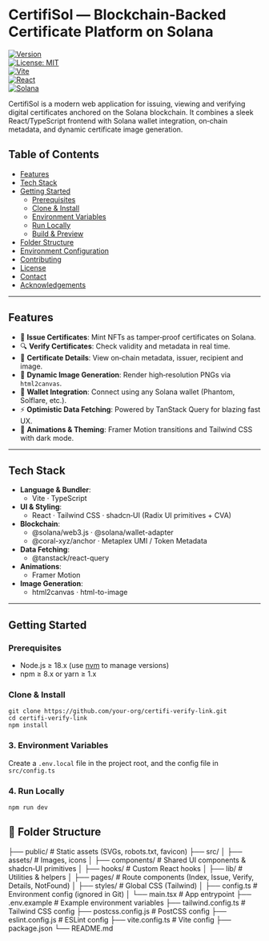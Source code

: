 # CertifiSol — Blockchain‑Backed Certificate Platform on Solana

[![Version](https://img.shields.io/badge/version-0.0.0-blue.svg)](https://github.com/your-org/certifi-verify-link)  
[![License: MIT](https://img.shields.io/badge/license-MIT-green.svg)](LICENSE)  
[![Vite](https://img.shields.io/badge/bundler-Vite-646cff)](https://vitejs.dev)  
[![React](https://img.shields.io/badge/framework-React-61dafb)](https://reactjs.org)  
[![Solana](https://img.shields.io/badge/blockchain-Solana-00FFA3)](https://solana.com)  

CertifiSol is a modern web application for issuing, viewing and verifying digital certificates anchored on the Solana blockchain. It combines a sleek React/TypeScript frontend with Solana wallet integration, on‑chain metadata, and dynamic certificate image generation.

## Table of Contents

- [Features](#features)   
- [Tech Stack](#tech-stack)  
- [Getting Started](#getting-started)  
  - [Prerequisites](#prerequisites)  
  - [Clone & Install](#clone--install)  
  - [Environment Variables](#environment-variables)  
  - [Run Locally](#run-locally)  
  - [Build & Preview](#build--preview)  
- [Folder Structure](#folder-structure)  
- [Environment Configuration](#environment-configuration)  
- [Contributing](#contributing)  
- [License](#license)  
- [Contact](#contact)  
- [Acknowledgements](#acknowledgements)  

---

## Features

- 🚀 **Issue Certificates**: Mint NFTs as tamper‑proof certificates on Solana.  
- 🔍 **Verify Certificates**: Check validity and metadata in real time.  
- 📄 **Certificate Details**: View on‑chain metadata, issuer, recipient and image.  
- 📸 **Dynamic Image Generation**: Render high‑resolution PNGs via `html2canvas`.  
- 🔑 **Wallet Integration**: Connect using any Solana wallet (Phantom, Solflare, etc.).  
- ⚡ **Optimistic Data Fetching**: Powered by TanStack Query for blazing fast UX.  
- 🎨 **Animations & Theming**: Framer Motion transitions and Tailwind CSS with dark mode.  

---

## Tech Stack

- **Language & Bundler**:  
  - Vite · TypeScript  
- **UI & Styling**:  
  - React · Tailwind CSS · shadcn‑UI (Radix UI primitives + CVA)  
- **Blockchain**:  
  - @solana/web3.js · @solana/wallet-adapter  
  - @coral-xyz/anchor · Metaplex UMI / Token Metadata  
- **Data Fetching**:  
  - @tanstack/react-query  
- **Animations**:  
  - Framer Motion  
- **Image Generation**:  
  - html2canvas · html-to-image  

---

## Getting Started

### Prerequisites

- Node.js ≥ 18.x (use [nvm](https://github.com/nvm-sh/nvm) to manage versions)  
- npm ≥ 8.x or yarn ≥ 1.x  

### Clone & Install
```
git clone https://github.com/your-org/certifi-verify-link.git
cd certifi-verify-link
npm install
```

### 3. Environment Variables

Create a `.env.local` file in the project root, and the config file in `src/config.ts`

### 4. Run Locally

```
npm run dev
```

## 📁 Folder Structure

├── public/ # Static assets (SVGs, robots.txt, favicon)
├── src/
│ ├── assets/ # Images, icons
│ ├── components/ # Shared UI components & shadcn‑UI primitives
│ ├── hooks/ # Custom React hooks
│ ├── lib/ # Utilities & helpers
│ ├── pages/ # Route components (Index, Issue, Verify, Details, NotFound)
│ ├── styles/ # Global CSS (Tailwind)
│ ├── config.ts # Environment config (ignored in Git)
│ └── main.tsx # App entrypoint
├── .env.example # Example environment variables
├── tailwind.config.ts # Tailwind CSS config
├── postcss.config.js # PostCSS config
├── eslint.config.js # ESLint config
├── vite.config.ts # Vite config
├── package.json
└── README.md
